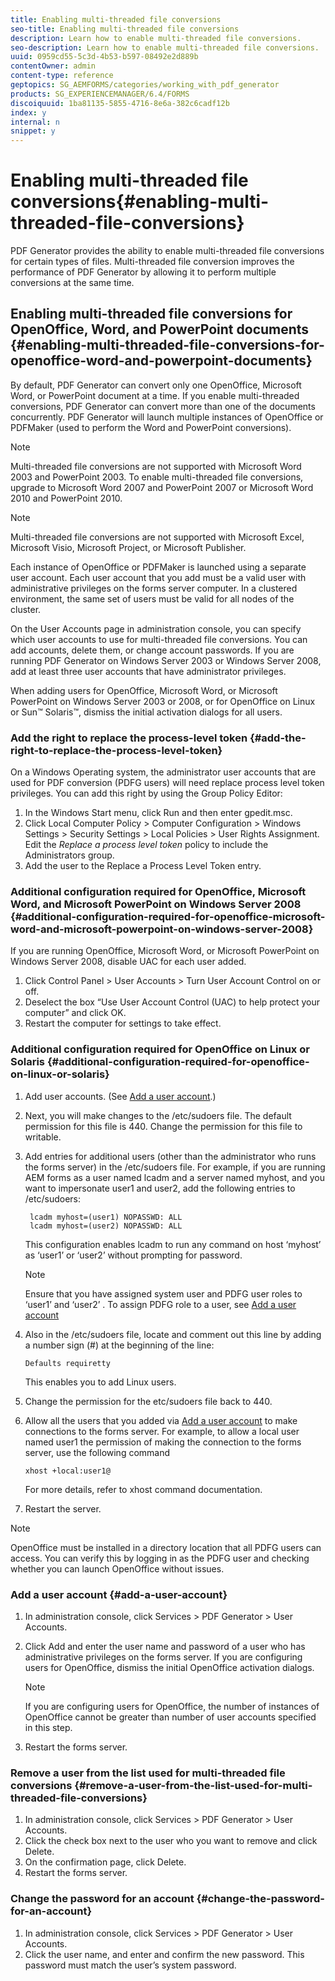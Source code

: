 ```yaml
---
title: Enabling multi-threaded file conversions
seo-title: Enabling multi-threaded file conversions
description: Learn how to enable multi-threaded file conversions.
seo-description: Learn how to enable multi-threaded file conversions.
uuid: 0959cd55-5c3d-4b53-b597-08492e2d889b
contentOwner: admin
content-type: reference
geptopics: SG_AEMFORMS/categories/working_with_pdf_generator
products: SG_EXPERIENCEMANAGER/6.4/FORMS
discoiquuid: 1ba81135-5855-4716-8e6a-382c6cadf12b
index: y
internal: n
snippet: y
---
```


# Enabling multi-threaded file conversions{#enabling-multi-threaded-file-conversions}

PDF Generator provides the ability to enable multi-threaded file conversions for certain types of files. Multi-threaded file conversion improves the performance of PDF Generator by allowing it to perform multiple conversions at the same time.

## Enabling multi-threaded file conversions for OpenOffice, Word, and PowerPoint documents {#enabling-multi-threaded-file-conversions-for-openoffice-word-and-powerpoint-documents}

By default, PDF Generator can convert only one OpenOffice, Microsoft Word, or PowerPoint document at a time. If you enable multi-threaded conversions, PDF Generator can convert more than one of the documents concurrently. PDF Generator will launch multiple instances of OpenOffice or PDFMaker (used to perform the Word and PowerPoint conversions).

>[!NOTE]
>
>Multi-threaded file conversions are not supported with Microsoft Word 2003 and PowerPoint 2003. To enable multi-threaded file conversions, upgrade to Microsoft Word 2007 and PowerPoint 2007 or Microsoft Word 2010 and PowerPoint 2010.

>[!NOTE]
>
>Multi-threaded file conversions are not supported with Microsoft Excel, Microsoft Visio, Microsoft Project, or Microsoft Publisher.

Each instance of OpenOffice or PDFMaker is launched using a separate user account. Each user account that you add must be a valid user with administrative privileges on the forms server computer. In a clustered environment, the same set of users must be valid for all nodes of the cluster.

On the User Accounts page in administration console, you can specify which user accounts to use for multi-threaded file conversions. You can add accounts, delete them, or change account passwords. If you are running PDF Generator on Windows Server 2003 or Windows Server 2008, add at least three user accounts that have administrator privileges.

When adding users for OpenOffice, Microsoft Word, or Microsoft PowerPoint on Windows Server 2003 or 2008, or for OpenOffice on Linux or Sun™ Solaris™, dismiss the initial activation dialogs for all users.

### Add the right to replace the process-level token {#add-the-right-to-replace-the-process-level-token}

On a Windows Operating system, the administrator user accounts that are used for PDF conversion (PDFG users) will need replace process level token privileges. You can add this right by using the Group Policy Editor:

1. In the Windows Start menu, click Run and then enter gpedit.msc. 
1. Click Local Computer Policy &gt; Computer Configuration &gt; Windows Settings &gt; Security Settings &gt; Local Policies &gt; User Rights Assignment. Edit the *Replace a process level token* policy to include the Administrators group.
1. Add the user to the Replace a Process Level Token entry.

### Additional configuration required for OpenOffice, Microsoft Word, and Microsoft PowerPoint on Windows Server 2008 {#additional-configuration-required-for-openoffice-microsoft-word-and-microsoft-powerpoint-on-windows-server-2008}

If you are running OpenOffice, Microsoft Word, or Microsoft PowerPoint on Windows Server 2008, disable UAC for each user added.

1. Click Control Panel &gt; User Accounts &gt; Turn User Account Control on or off. 
1. Deselect the box “Use User Account Control (UAC) to help protect your computer” and click OK.
1. Restart the computer for settings to take effect.

### Additional configuration required for OpenOffice on Linux or Solaris {#additional-configuration-required-for-openoffice-on-linux-or-solaris}

1. Add user accounts. (See [Add a user account](enabling-multi-threaded-file-conversions#add_a_user_account).) 
1. Next, you will make changes to the /etc/sudoers file. The default permission for this file is 440. Change the permission for this file to writable. 
1. Add entries for additional users (other than the administrator who runs the forms server) in the /etc/sudoers file. For example, if you are running AEM forms as a user named lcadm and a server named myhost, and you want to impersonate user1 and user2, add the following entries to /etc/sudoers:

   ```as3
    lcadm myhost=(user1) NOPASSWD: ALL 
    lcadm myhost=(user2) NOPASSWD: ALL
   ```

   This configuration enables lcadm to run any command on host ‘myhost’ as ‘user1’ or ‘user2’ without prompting for password.

   >[!NOTE]
   >
   >Ensure that you have assigned system user and PDFG user roles to ‘user1’ and ‘user2’ . To assign PDFG role to a user, see [Add a user account](enabling-multi-threaded-file-conversions#add_a_user_account)

1. Also in the /etc/sudoers file, locate and comment out this line by adding a number sign (#) at the beginning of the line:

   ```as3
   Defaults requiretty
   ```

   This enables you to add Linux users. 

1. Change the permission for the etc/sudoers file back to 440. 
1. Allow all the users that you added via [Add a user account](enabling-multi-threaded-file-conversions#add_a_user_account) to make connections to the forms server. For example, to allow a local user named user1 the permission of making the connection to the forms server, use the following command

   `xhost +local:user1@`

   For more details, refer to xhost command documentation.

1. Restart the server.

>[!NOTE]
>
>OpenOffice must be installed in a directory location that all PDFG users can access. You can verify this by logging in as the PDFG user and checking whether you can launch OpenOffice without issues.

### Add a user account {#add-a-user-account}

1. In administration console, click Services &gt; PDF Generator &gt; User Accounts. 
1. Click Add and enter the user name and password of a user who has administrative privileges on the forms server. If you are configuring users for OpenOffice, dismiss the initial OpenOffice activation dialogs.

   >[!NOTE]
   >
   >If you are configuring users for OpenOffice, the number of instances of OpenOffice cannot be greater than number of user accounts specified in this step.

1. Restart the forms server.

### Remove a user from the list used for multi-threaded file conversions {#remove-a-user-from-the-list-used-for-multi-threaded-file-conversions}

1. In administration console, click Services &gt; PDF Generator &gt; User Accounts. 
1. Click the check box next to the user who you want to remove and click Delete.
1. On the confirmation page, click Delete.
1. Restart the forms server.

### Change the password for an account {#change-the-password-for-an-account}

1. In administration console, click Services &gt; PDF Generator &gt; User Accounts. 
1. Click the user name, and enter and confirm the new password. This password must match the user’s system password.

